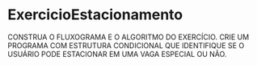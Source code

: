 # ExercicioEstacionamento
CONSTRUA O FLUXOGRAMA E O ALGORITMO DO EXERCÍCIO. CRIE UM PROGRAMA COM ESTRUTURA CONDICIONAL QUE IDENTIFIQUE SE O USUÁRIO PODE ESTACIONAR EM UMA VAGA ESPECIAL OU NÃO. 
